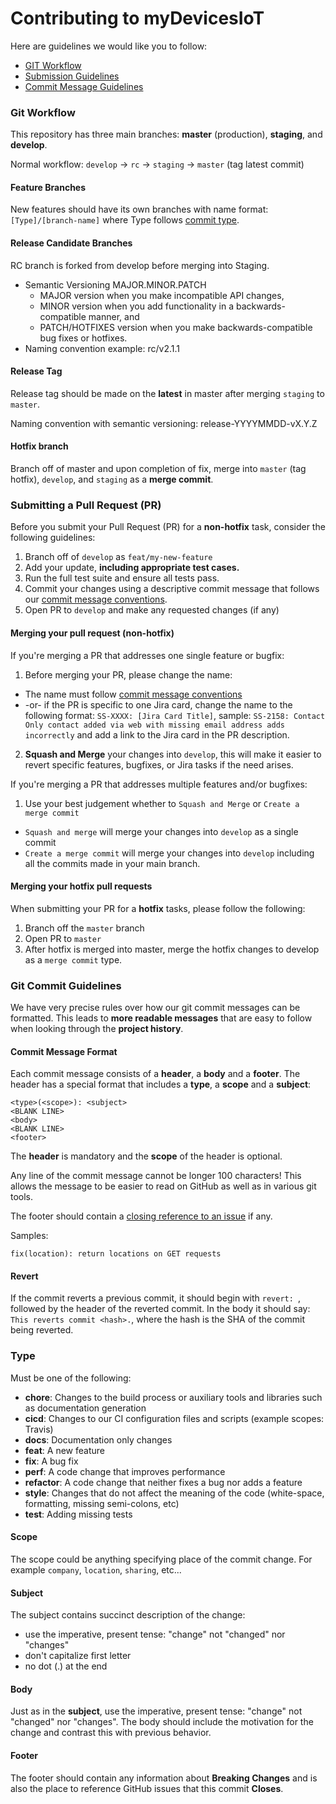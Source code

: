 # Contributing to myDevicesIoT

Here are guidelines we would like you to follow:

 - [GIT Workflow](#workflow)
 - [Submission Guidelines](#submit)
 - [Commit Message Guidelines](#commit)

### <a name="workflow"></a> Git Workflow

This repository has three main branches: **master** (production), **staging**, and **develop**.

Normal workflow: `develop` -> `rc` -> `staging` -> `master` (tag latest commit)

#### Feature Branches

New features should have its own branches with name format: `[Type]/[branch-name]` where 
Type follows [commit type](#type).

#### Release Candidate Branches

RC branch is forked from develop before merging into Staging.

* Semantic Versioning MAJOR.MINOR.PATCH
  * MAJOR version when you make incompatible API changes,
  * MINOR version when you add functionality in a backwards-compatible manner, and
  * PATCH/HOTFIXES version when you make backwards-compatible bug fixes or hotfixes.
* Naming convention example: rc/v2.1.1

#### Release Tag

Release tag should be made on the **latest** in master after merging `staging` to `master`.

Naming convention with semantic versioning: release-YYYYMMDD-vX.Y.Z

#### Hotfix branch

Branch off of master and upon completion of fix, merge into `master` (tag hotfix), `develop`, and `staging`
as a **merge commit**. 

### <a name="submit"></a> Submitting a Pull Request (PR)

Before you submit your Pull Request (PR) for a **non-hotfix** task, consider the following guidelines:

1. Branch off of `develop` as `feat/my-new-feature`
2. Add your update, **including appropriate test cases.**
3. Run the full test suite and ensure all tests pass.
4. Commit your changes using a descriptive commit message that follows our [commit message conventions](#commit).
5. Open PR to `develop` and make any requested changes (if any)

#### Merging your pull request (non-hotfix)

If you're merging a PR that addresses one single feature or bugfix:
1. Before merging your PR, please change the name:
  * The name must follow [commit message conventions](#commit)
  * -or- if the PR is specific to one Jira card, change the name to the following format: `SS-XXXX: [Jira Card Title]`, sample: `SS-2158: Contact Only contact added via web with missing email address adds incorrectly` and add a link to the Jira card in the PR description.
2. **Squash and Merge** your changes into `develop`, this will make it easier to revert specific features, bugfixes, or Jira tasks if the need arises.

If you're merging a PR that addresses multiple features and/or bugfixes:
1. Use your best judgement whether to `Squash and Merge` or `Create a merge commit`
  * `Squash and merge` will merge your changes into `develop` as a single commit
  * `Create a merge commit` will merge your changes into `develop` including all the commits made in your main branch. 

#### Merging your hotfix pull requests

When submitting your PR for a **hotfix** tasks, please follow the following:
1. Branch off the `master` branch
2. Open PR to `master`
3. After hotfix is merged into master, merge the hotfix changes to develop as a `merge commit` type.

### <a name="commit"></a> Git Commit Guidelines

We have very precise rules over how our git commit messages can be formatted.  This leads to **more
readable messages** that are easy to follow when looking through the **project history**.

#### Commit Message Format
Each commit message consists of a **header**, a **body** and a **footer**.  The header has a special
format that includes a **type**, a **scope** and a **subject**:

```
<type>(<scope>): <subject>
<BLANK LINE>
<body>
<BLANK LINE>
<footer>
```

The **header** is mandatory and the **scope** of the header is optional.

Any line of the commit message cannot be longer 100 characters! This allows the message to be easier
to read on GitHub as well as in various git tools.

The footer should contain a [closing reference to an issue](https://help.github.com/articles/closing-issues-via-commit-messages/) if any.

Samples:

```
fix(location): return locations on GET requests
```

#### Revert
If the commit reverts a previous commit, it should begin with `revert: `, followed by the header of the reverted commit. In the body it should say: `This reverts commit <hash>.`, where the hash is the SHA of the commit being reverted.

### Type
Must be one of the following:

* **chore**: Changes to the build process or auxiliary tools and libraries such as documentation
  generation
* **cicd**: Changes to our CI configuration files and scripts (example scopes: Travis)
* **docs**: Documentation only changes
* **feat**: A new feature
* **fix**: A bug fix
* **perf**: A code change that improves performance
* **refactor**: A code change that neither fixes a bug nor adds a feature
* **style**: Changes that do not affect the meaning of the code (white-space, formatting, missing
  semi-colons, etc)
* **test**: Adding missing tests

#### Scope
The scope could be anything specifying place of the commit change. For example `company`,
`location`, `sharing`, etc...

#### Subject
The subject contains succinct description of the change:

* use the imperative, present tense: "change" not "changed" nor "changes"
* don't capitalize first letter
* no dot (.) at the end

#### Body
Just as in the **subject**, use the imperative, present tense: "change" not "changed" nor "changes".
The body should include the motivation for the change and contrast this with previous behavior.

#### Footer
The footer should contain any information about **Breaking Changes** and is also the place to
reference GitHub issues that this commit **Closes**.
